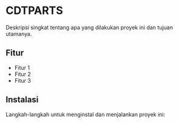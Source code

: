 # CDTPARTS

Deskripsi singkat tentang apa yang dilakukan proyek ini dan tujuan utamanya.

## Fitur

- Fitur 1
- Fitur 2
- Fitur 3

## Instalasi

Langkah-langkah untuk menginstal dan menjalankan proyek ini:
